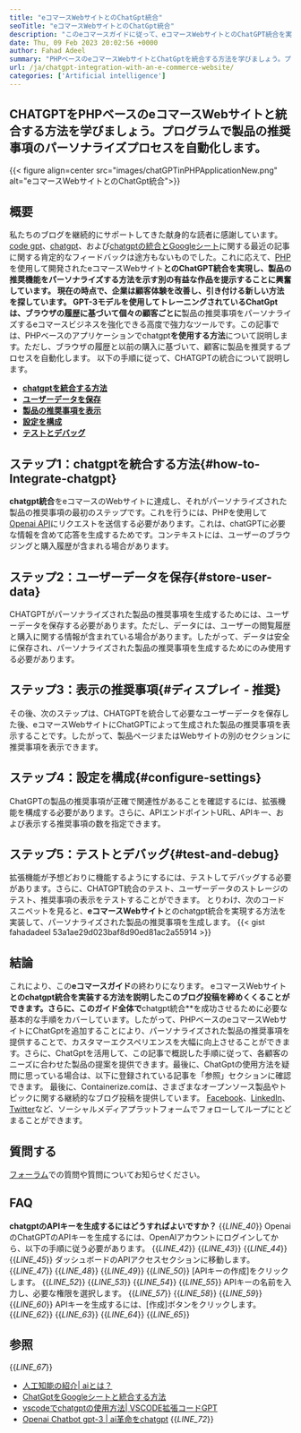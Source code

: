```yaml
---
title: "eコマースWebサイトとのChatGpt統合" 
seoTitle: "eコマースWebサイトとのChatGpt統合" 
description: "このeコマースガイドに従って、eコマースWebサイトとのChatGPT統合を実現する方法を学び、パーソナライズされた製品の推奨事項を作成します。" 
date: Thu, 09 Feb 2023 20:02:56 +0000
author: Fahad Adeel
summary: "PHPベースのeコマースWebサイトとChatGptを統合する方法を学びましょう。プログラムで製品の推奨事項のパーソナライズプロセスを自動化します。" 
url: /ja/chatgpt-integration-with-an-e-commerce-website/
categories: ['Artificial intelligence']
---
```


## CHATGPTをPHPベースのeコマースWebサイトと統合する方法を学びましょう。プログラムで製品の推奨事項のパーソナライズプロセスを自動化します。

{{< figure align=center src="images/chatGPTinPHPApplicationNew.png" alt="eコマースWebサイトとのChatGpt統合">}}


## 概要
私たちのブログを継続的にサポートしてきた献身的な読者に感謝しています。 [code gpt][1]、[chatgpt][2]、および[chatgptの統合とGoogleシート][3]に関する最近の記事に関する肯定的なフィードバックは途方もないものでした。これに応えて、[PHP][4]を使用して開発されたeコマースWebサイト**とのChatGPT統合を実現し、製品の推奨機能をパーソナライズする方法を示す別の有益な作品を提示することに興奮しています。
現在の時点で、企業は顧客体験を改善し、引き付ける新しい方法を探しています。 GPT-3モデルを使用してトレーニングされているChatGptは、**ブラウザの履歴**に基づいて個々の顧客ごとに**製品の推奨事項をパーソナライズするeコマースビジネスを強化できる高度で強力なツールです。この記事では、PHPベースのアプリケーションでchatgpt**を使用する方法**について説明します。ただし、ブラウザの履歴と以前の購入に基づいて、顧客に製品を推奨するプロセスを自動化します。
以下の手順に従って、CHATGPTの統合について説明します。
* [**chatgptを統合する方法**][5]
* [**ユーザーデータを保存**][6]
* [**製品の推奨事項を表示**][7]
* [**設定を構成**][8]
* [**テストとデバッグ**][9]

## ステップ1：chatgptを統合する方法{#how-to-Integrate-chatgpt}
**chatgpt統合**をeコマースのWebサイトに達成し、それがパーソナライズされた製品の推奨事項の最初のステップです。これを行うには、PHPを使用して[Openai API][10]にリクエストを送信する必要があります。これは、chatGPTに必要な情報を含めて応答を生成するためです。コンテキストには、ユーザーのブラウジングと購入履歴が含まれる場合があります。

## ステップ2：ユーザーデータを保存{#store-user-data}
CHATGPTがパーソナライズされた製品の推奨事項を生成するためには、ユーザーデータを保存する必要があります。ただし、データには、ユーザーの閲覧履歴と購入に関する情報が含まれている場合があります。したがって、データは安全に保存され、パーソナライズされた製品の推奨事項を生成するためにのみ使用する必要があります。

## ステップ3：表示の推奨事項{#ディスプレイ - 推奨}
その後、次のステップは、CHATGPTを統合して必要なユーザーデータを保存した後、eコマースWebサイトにChatGPTによって生成された製品の推奨事項を表示することです。したがって、製品ページまたはWebサイトの別のセクションに推奨事項を表示できます。

## ステップ4：設定を構成{#configure-settings}
ChatGPTの製品の推奨事項が正確で関連性があることを確認するには、拡張機能を構成する必要があります。さらに、APIエンドポイントURL、APIキー、および表示する推奨事項の数を指定できます。

## ステップ5：テストとデバッグ{#test-and-debug}
拡張機能が予想どおりに機能するようにするには、テストしてデバッグする必要があります。さらに、CHATGPT統合のテスト、ユーザーデータのストレージのテスト、推奨事項の表示をテストすることができます。
とりわけ、次のコードスニペットを見ると、**eコマースWebサイト**とのchatgpt統合を実現する方法を実装して、パーソナライズされた製品の推奨事項を生成します。
{{< gist fahadadeel 53a1ae29d023baf8d90ed81ac2a55914 >}}

## 結論
これにより、この**eコマースガイド**の終わりになります。 eコマースWebサイト**とのchatgpt統合を実装する方法を説明したこのブログ投稿を締めくくることができます。さらに、このガイド全体で**chatgpt統合**を成功させるために必要な基本的な手順をカバーしています。したがって、PHPベースのeコマースWebサイトにChatGptを追加することにより、パーソナライズされた製品の推奨事項を提供することで、カスタマーエクスペリエンスを大幅に向上させることができます。さらに、ChatGptを活用して、この記事で概説した手順に従って、各顧客のニーズに合わせた製品の提案を提供できます。最後に、ChatGptの使用方法を疑問に思っている場合は、以下に登録されている記事を「参照」セクションに確認できます。
最後に、Containerize.comは、さまざまなオープンソース製品やトピックに関する継続的なブログ投稿を提供しています。 [Facebook][11]、[LinkedIn][12]、[Twitter][13]など、ソーシャルメディアプラットフォームでフォローしてループにとどまることができます。

## 質問する
[フォーラム][14]での質問や質問についてお知らせください。

## FAQ
**chatgptのAPIキーを生成するにはどうすればよいですか？**
{{_LINE_40_}}
  OpenaiのChatGPTのAPIキーを生成するには、OpenAIアカウントにログインしてから、以下の手順に従う必要があります。
{{_LINE_42_}}
{{_LINE_43_}}
{{_LINE_44_}}
{{_LINE_45_}}
      ダッシュボードのAPIアクセスセクションに移動します。
{{_LINE_47_}}
{{_LINE_48_}}
{{_LINE_49_}}
{{_LINE_50_}}
      [APIキーの作成]をクリックします。
{{_LINE_52_}}
{{_LINE_53_}}
{{_LINE_54_}}
{{_LINE_55_}}
      APIキーの名前を入力し、必要な権限を選択します。
{{_LINE_57_}}
{{_LINE_58_}}
{{_LINE_59_}}
{{_LINE_60_}}
      APIキーを生成するには、[作成]ボタンをクリックします。
{{_LINE_62_}}
{{_LINE_63_}}
{{_LINE_64_}}
{{_LINE_65_}}

## 参照
{{_LINE_67_}}
  * [人工知能の紹介| aiとは？][15]
  * [ChatGptをGoogleシートと統合する方法][3]
  * [vscodeでchatgptの使用方法| VSCODE拡張コードGPT][1]
  * [Openai Chatbot gpt-3 | ai革命をchatgpt][2]
{{_LINE_72_}}

  
[1]: https://blog.containerize.com/artificial-intelligence/how-to-use-chatgpt-in-vscode-the-vscode-extension-codegpt/
[2]: https://blog.containerize.com/artificial-intelligence/what-is-openai-chatbot-gpt-3-chatgpt-an-ai-revolution/
[3]: https://blog.containerize.com/artificial-intelligence/integrate-chatgpt-with-google-sheets/
[4]: https://www.php.net/
[5]: #How-to-Integrate-ChatGPT
[6]: #Store-User-Data
[7]: #Display-Recommendations
[8]: #Configure-Settings
[9]: #Test-and-Debug
[10]: https://platform.openai.com/account/api-keys
[11]: https://web.facebook.com/containerize
[12]: https://www.linkedin.com/company/containerize/
[13]: https://twitter.com/containerize_co
[14]: https://forum.containerize.com/
[15]: https://blog.containerize.com/artificial-intelligence/an-introduction-to-artificial-intelligence-what-is-ai/
